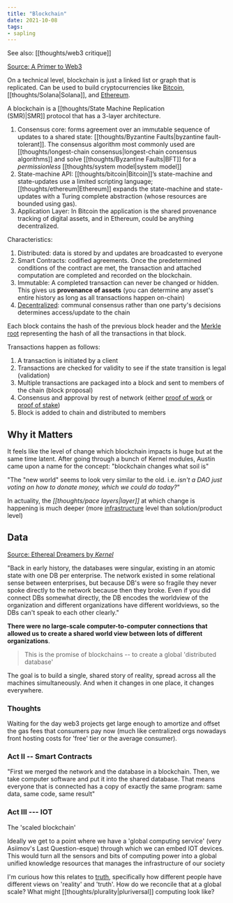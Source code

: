 ```yaml
---
title: "Blockchain"
date: 2021-10-08
tags:
- sapling
---
```


See also: [[thoughts/web3 critique]]

[Source: A Primer to Web3](https://docs.google.com/presentation/d/1aIjYKKM64Eyp497-j6wkDjCsHBA3CbbWg25UQ9Why3g/mobilepresent?slide=id.gefbf959b67_0_58)

On a technical level, blockchain is just a linked list or graph that is replicated. Can be used to build cryptocurrencies like [Bitcoin](thoughts/bitcoin.md), [[thoughts/Solana|Solana]], and [Ethereum](thoughts/ethereum.md).

A blockchain is a [[thoughts/State Machine Replication (SMR)|SMR]] protocol that has a 3-layer architecture.
1. Consensus core: forms agreement over an immutable sequence of updates to a shared state: [[thoughts/Byzantine Faults|byzantine fault-tolerant]]. The consensus algorithm most commonly used are [[thoughts/longest-chain consensus|longest-chain consensus algorithms]] and solve [[thoughts/Byzantine Faults|BFT]] for a _permissionless_ [[thoughts/system model|system model]]
2. State-machine API:  [[thoughts/bitcoin|Bitcoin]]’s state-machine and state-updates use a limited scripting language; [[thoughts/ethereum|Ethereum]] expands the state-machine and state-updates with a Turing complete abstraction (whose resources are bounded using gas).
3. Application Layer: In Bitcoin the application is the shared provenance tracking of digital assets, and in Ethereum, could be anything decentralized.

Characteristics:
1. Distributed: data is stored by and updates are broadcasted to everyone
2. Smart Contracts: codified agreements. Once the predetermined conditions of the contract are met, the transaction and attached computation are completed and recorded on the blockchain.
3. Immutable: A completed transaction can never be changed or hidden. This gives us **provenance of assets** (you can determine any asset's entire history as long as all transactions happen on-chain)
4. [Decentralized](thoughts/decentralization.md): communal consensus rather than one party's decisions determines access/update to the chain

Each block contains the hash of the previous block header and the [Merkle root](https://www.investopedia.com/terms/m/merkle-tree.asp) representing the hash of all the transactions in that block.

Transactions happen as follows:
1. A transaction is initiated by a client
2. Transactions are checked for validity to see if the state transition is legal (validation)
3. Multiple transactions are packaged into a block and sent to members of the chain (block proposal)
4. Consensus and approval by rest of network (either [proof of work](thoughts/proof%20of%20work.md) or [proof of stake](thoughts/proof%20of%20stake.md))
5. Block is added to chain and distributed to members

## Why it Matters
It feels like the level of change which blockchain impacts is huge but at the same time latent. After going through a bunch of Kernel modules, Austin came upon a name for the concept: "blockchain changes what soil is"

"The "new world" seems to look very similar to the old. i.e. *isn't a DAO just voting on how to donate money, which we could do today?*"

In actuality, the *[[thoughts/pace layers|layer]]* at which change is happening is much deeper (more [infrastructure](thoughts/infrastructure.md) level than solution/product level)

## Data
[Source: Ethereal Dreamers by *Kernel*](https://kernel.community/en/learn/module-1/promise-blockchains)

"Back in early history, the databases were singular, existing in an atomic state with one DB per enterprise. The network existed in some relational sense between enterprises, but because DB's were so fragile they never spoke directly to the network because then they broke. Even if you did connect DBs somewhat directly, the DB encodes the worldview of the organization and different organizations have different worldviews, so the DBs can't speak to each other clearly."

**There were no large-scale computer-to-computer connections that allowed us to create a shared world view between lots of different organizations**.

> This is the promise of blockchains -- to create a global 'distributed database'

The goal is to build a single, shared story of reality, spread across all the machines simultaneously. And when it changes in one place, it changes everywhere.

### Thoughts
Waiting for the day web3 projects get large enough to amortize and offset the gas fees that consumers pay now (much like centralized orgs nowadays front hosting costs for 'free' tier or the average consumer).

### Act II -- Smart Contracts
"First we merged the network and the database in a blockchain. Then, we take computer software and put it into the shared database. That means everyone that is connected has a copy of exactly the same program: same data, same code, same result"

### Act III --- IOT
The 'scaled blockchain'

Ideally we get to a point where we have a 'global computing service' (very Asiimov's Last Question-esque) through which we can embed IOT devices. This would turn all the sensors and bits of computing power into a global unified knowledge resources that manages the infrastructure of our society

I'm curious how this relates to [truth](thoughts/truth.md), specifically how different people have different views on 'reality' and 'truth'. How do we reconcile that at a global scale? What might [[thoughts/plurality|pluriversal]] computing look like?